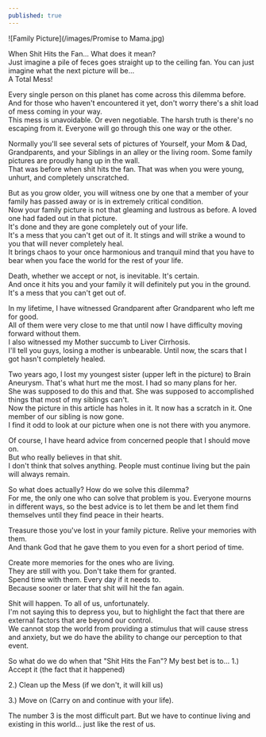 ```yaml
---
published: true
---
```

![Family Picture](/images/Promise to Mama.jpg)

When Shit Hits the Fan... What does it mean?   
Just imagine a pile of feces goes straight up to the ceiling fan.  You can just imagine what the next picture will be...   
A Total Mess!

Every single person on this planet has come across this dilemma before.   
And for those who haven't encountered it yet, don't worry there's a shit load of mess coming in your way.   
This mess is unavoidable. Or even negotiable. The harsh truth is there's no escaping from it.
Everyone will go through this one way or the other.

Normally you'll see several sets of pictures of Yourself, your Mom & Dad, Grandparents, and your Siblings in an alley or the living room. Some family pictures are proudly hang up in the wall.   
That was before when shit hits the fan. That was when you were young, unhurt, and completely unscratched. 

But as you grow older, you will witness one by one that a member of your family has passed away or is in extremely critical condition.   
Now your family picture is not that gleaming and lustrous as before. A loved one had faded out in that picture.   
It's done and they are gone completely out of your life.   
It's a mess that you can't get out of it. It stings and will strike a wound to you that will never completely heal.   
It brings chaos to your once harmonious and tranquil mind that you have to bear when you face the world for the rest of your life.

Death, whether we accept or not, is inevitable. 
It's certain.   
And once it hits you and your family it will definitely put you in the ground.   
It's a mess that you can't get out of. 

In my lifetime, I have witnessed Grandparent after Grandparent who left me for good.   
All of them were very close to me that until now I have difficulty moving forward without them.   
I also witnessed my Mother succumb to Liver Cirrhosis.   
I'll tell you guys, losing a mother is unbearable. Until now, the scars that I got hasn't completely healed. 

Two years ago, I lost my youngest sister (upper left in the picture) to Brain Aneurysm. 
That's what hurt me the most. I had so many plans for her.   
She was supposed to do this and that. She was supposed to accomplished things that most of my siblings can't.   
Now the picture in this article has holes in it. It now has a scratch in it. One member of our sibling is now gone.   
I find it odd to look at our picture when one is not there with you anymore.

Of course, I have heard advice from concerned people that I should move on.   
But who really believes in that shit.   
I don't think that solves anything. People must continue living but the pain will always remain.

So what does actually? How do we solve this dilemma?   
For me, the only one who can solve that problem is you. Everyone mourns in different ways, so the best advice is to let them be and let them find themselves until they find peace in their hearts. 

Treasure those you've lost in your family picture. Relive your memories with them.   
And thank God that he gave them to you even for a short period of time.

Create more memories for the ones who are living.   
They are still with you. Don't take them for granted.   
Spend time with them. Every day if it needs to.   
Because sooner or later that shit will hit the fan again.

Shit will happen. To all of us, unfortunately.   
I'm not saying this to depress you, but to highlight the fact that there are external factors that are beyond our control.   
We cannot stop the world from providing a stimulus that will cause stress and anxiety, but we do have the ability to change our perception to that event. 

So what do we do when that "Shit Hits the Fan"? 
My best bet is to...
1.) Accept it 
(the fact that it happened)

2.) Clean up the Mess 
(if we don't, it will kill us)

3.) Move on 
(Carry on and continue with your life).

The number 3 is the most difficult part. 
But we have to continue living and existing in this world... just like the rest of us.
 
  
